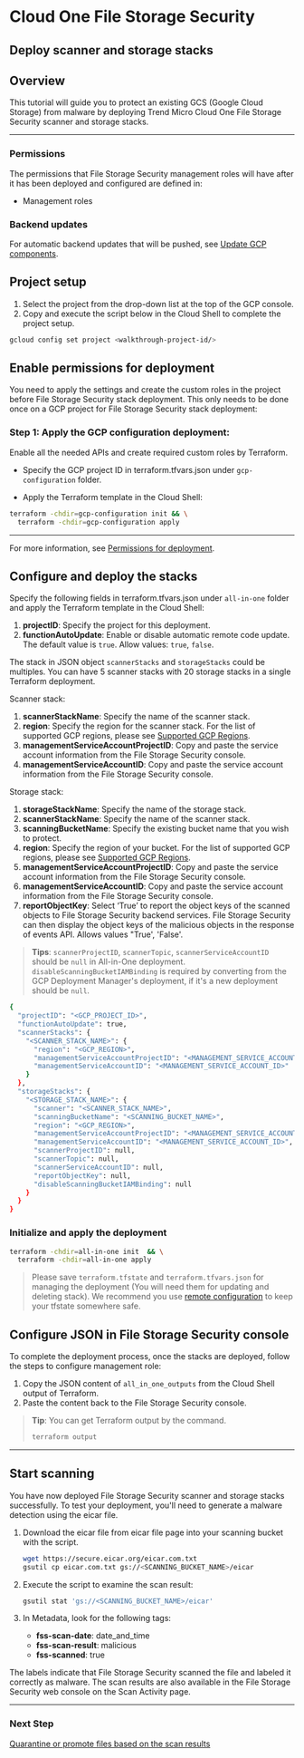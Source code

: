 # Cloud One File Storage Security

## Deploy scanner and storage stacks

## Overview

<walkthrough-tutorial-duration duration="10"></walkthrough-tutorial-duration>

This tutorial will guide you to protect an existing GCS (Google Cloud Storage) from malware by deploying Trend Micro Cloud One File Storage Security scanner and storage stacks.

--------------------------------

### Permissions

The permissions that File Storage Security management roles will have after it has been deployed and configured are defined in:

* <walkthrough-editor-open-file filePath="modules/management-roles/main.tf">Management roles</walkthrough-editor-open-file>

### Backend updates

For automatic backend updates that will be pushed, see [Update GCP components](https://cloudone.trendmicro.com/docs/file-storage-security/component-update-gcp/).

## Project setup

1. Select the project from the drop-down list at the top of the GCP console.
2. Copy and execute the script below in the Cloud Shell to complete the project setup.

<walkthrough-project-setup></walkthrough-project-setup>

```sh
gcloud config set project <walkthrough-project-id/>
```

## Enable permissions for deployment

You need to apply the settings and create the custom roles in the project before File Storage Security stack deployment. This only needs to be done once on a GCP project for File Storage Security stack deployment:

### Step 1: Apply the GCP configuration deployment:

Enable all the needed APIs and create required custom roles by Terraform.

* Specify the GCP project ID in <walkthrough-editor-open-file filePath="gcp-configuration/terraform.tfvars.json">terraform.tfvars.json</walkthrough-editor-open-file> under `gcp-configuration` folder.

* Apply the Terraform template in the Cloud Shell:

```sh
terraform -chdir=gcp-configuration init && \
  terraform -chdir=gcp-configuration apply
```

--------------------------------

For more information, see [Permissions for deployment](https://cloudone.trendmicro.com/docs/file-storage-security/gs-before-gcp/).

## Configure and deploy the stacks

Specify the following fields in <walkthrough-editor-open-file filePath="all-in-one/terraform.tfvars.json">terraform.tfvars.json</walkthrough-editor-open-file> under `all-in-one` folder and apply the Terraform template in the Cloud Shell:

1. **projectID**: Specify the project for this deployment.
2. **functionAutoUpdate**: Enable or disable automatic remote code update. The default value is `true`. Allow values: `true`, `false`.

The stack in JSON object `scannerStacks` and `storageStacks` could be multiples. You can have 5 scanner stacks with 20 storage stacks in a single Terraform deployment.

Scanner stack:

1. **scannerStackName**: Specify the name of the scanner stack.
2. **region**: Specify the region for the scanner stack. For the list of supported GCP regions, please see [Supported GCP Regions](https://cloudone.trendmicro.com/docs/file-storage-security/supported-gcp/).
3. **managementServiceAccountProjectID**: Copy and paste the service account information from the File Storage Security console.
4. **managementServiceAccountID**: Copy and paste the service account information from the File Storage Security console.

Storage stack:

1. **storageStackName**: Specify the name of the storage stack.
2. **scannerStackName**: Specify the name of the scanner stack.
3. **scanningBucketName**: Specify the existing bucket name that you wish to protect.
4. **region**: Specify the region of your bucket. For the list of supported GCP regions, please see [Supported GCP Regions](https://cloudone.trendmicro.com/docs/file-storage-security/supported-gcp/).
5. **managementServiceAccountProjectID**: Copy and paste the service account information from the File Storage Security console.
6. **managementServiceAccountID**: Copy and paste the service account information from the File Storage Security console.
7. **reportObjectKey**: Select ‘True’ to report the object keys of the scanned objects to File Storage Security backend services. File Storage Security can then display the object keys of the malicious objects in the response of events API. Allows values "True', 'False'.

> **Tips**:
`scannerProjectID`, `scannerTopic`, `scannerServiceAccountID` should be `null` in All-in-One deployment. `disableScanningBucketIAMBinding` is required by converting from the GCP Deployment Manager's deployment, if it's a new deployment should be `null`.

```sh
{
  "projectID": "<GCP_PROJECT_ID>",
  "functionAutoUpdate": true,
  "scannerStacks": {
    "<SCANNER_STACK_NAME>": {
      "region": "<GCP_REGION>",
      "managementServiceAccountProjectID": "<MANAGEMENT_SERVICE_ACCOUNT_GCP_PROJECT_ID>",
      "managementServiceAccountID": "<MANAGEMENT_SERVICE_ACCOUNT_ID>"
    }
  },
  "storageStacks": {
    "<STORAGE_STACK_NAME>": {
      "scanner": "<SCANNER_STACK_NAME>",
      "scanningBucketName": "<SCANNING_BUCKET_NAME>",
      "region": "<GCP_REGION>",
      "managementServiceAccountProjectID": "<MANAGEMENT_SERVICE_ACCOUNT_GCP_PROJECT_ID>",
      "managementServiceAccountID": "<MANAGEMENT_SERVICE_ACCOUNT_ID>",
      "scannerProjectID": null,
      "scannerTopic": null,
      "scannerServiceAccountID": null,
      "reportObjectKey": null,
      "disableScanningBucketIAMBinding": null
    }
  }
}
```

### Initialize and apply the deployment

```sh
terraform -chdir=all-in-one init  && \
  terraform -chdir=all-in-one apply
```

> Please save `terraform.tfstate` and `terraform.tfvars.json` for managing the deployment (You will need them for updating and deleting stack). We recommend you use [remote configuration](https://developer.hashicorp.com/terraform/language/settings/backends/configuration) to keep your tfstate somewhere safe.

## Configure JSON in File Storage Security console

To complete the deployment process, once the stacks are deployed, follow the steps to configure management role:

1. Copy the JSON content of `all_in_one_outputs` from the Cloud Shell output of Terraform.
2. Paste the content back to the File Storage Security console.

> **Tip**:
> You can get Terraform output by the command.
> ```sh
> terraform output
> ```

--------------------------------

## Start scanning

You have now deployed File Storage Security scanner and storage stacks successfully. To test your deployment, you'll need to generate a malware detection using the eicar file.

1. Download the eicar file from eicar file page into your scanning bucket with the script.

    ```sh
    wget https://secure.eicar.org/eicar.com.txt
    gsutil cp eicar.com.txt gs://<SCANNING_BUCKET_NAME>/eicar
    ```

2. Execute the script to examine the scan result:

    ```sh
    gsutil stat 'gs://<SCANNING_BUCKET_NAME>/eicar'
    ```

3. In Metadata, look for the following tags:
    * **fss-scan-date**: date_and_time
    * **fss-scan-result**: malicious
    * **fss-scanned**: true

The labels indicate that File Storage Security scanned the file and labeled it correctly as malware. The scan results are also available in the File Storage Security web console on the Scan Activity page.

--------------------------------

### Next Step

[Quarantine or promote files based on the scan results](https://cloudone.trendmicro.com/docs/file-storage-security/github-sample-code/#post-scan)
